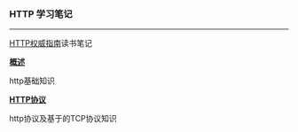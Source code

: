 ### HTTP 学习笔记

---

[HTTP权威指南](http://book.douban.com/subject/10746113/)读书笔记


[**概述**](https://github.com/hwshang/doc.s/blob/master/http/http概述.md)

http基础知识

[**HTTP协议**](https://github.com/hwshang/doc.s/blob/master/http/http协议.md)

http协议及基于的TCP协议知识

